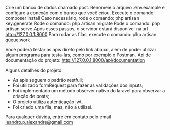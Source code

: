 Crie um banco de dados chamado post. 
Renomeie o arquivo .env.example e configure a conexão com o banco que você criou.
Execute o comando: composer install
Caso necessário, rode o comando: php artisan key:generate
Rode o comando: php artisan migrate
Rode o comando: php artisan serve
Após esses passos, o servidor estará disponível na url http://127.0.0.1:8000 
Para rodar as filas, execute o comando: php artisan queue:work

Você poderá testar as apis direto pelo link abaixo, além de poder utilizar algum programa para testa-las, como por exemplo o Postman.
Api de documentação do projeto: http://127.0.0.1:8000/api/documentation

Alguns detalhes do projeto:
- As apis seguem o padrão restfull;
- Foi utilizado formRequest para fazer as validações dos inputs;
- Foi implementado um método observer nativo do laravel para observar a criação de posts;
- O projeto utiliza autenticação jwt.
- Foi criado uma fila, mas, não a utilizei.

Para qualquer dúvida, entre em contato pelo email leandro.p.alexandre@gmail.com
